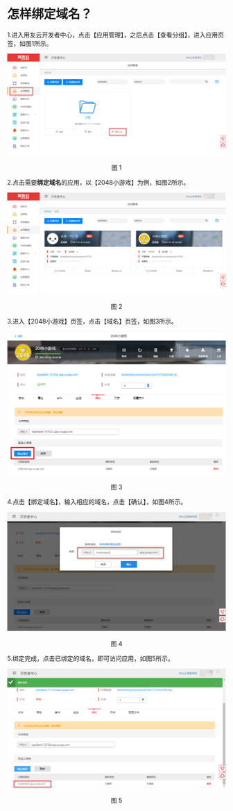 # 怎样绑定域名？

1.进入用友云开发者中心，点击【应用管理】，之后点击【查看分组】，进入应用页签，如图1所示。

<div align=center>

<img src="/articles/cloud/4-/images/how_to_add_environment_variables_1.png"/>

</div>

<p align="center">图 1</p>

2.点击需要**绑定域名**的应用，以【2048小游戏】为例，如图2所示。

<div align=center>

<img src="/articles/cloud/4-/images/how_to_add_environment_variables_2.png"/>

</div>

<p align="center">图 2</p>

3.进入【2048小游戏】页签，点击【域名】页签，如图3所示。

<div align=center>

<img src="/articles/cloud/4-/images/how_to_bind_domains_3.png"/>

</div>

<p align="center">图 3</p>

4.点击【绑定域名】，输入相应的域名，点击【确认】，如图4所示。

<div align=center>

<img src="/articles/cloud/4-/images/how_to_bind_domains_4.png"/>

</div>

<p align="center">图 4</p>

5.绑定完成，点击已绑定的域名，即可访问应用，如图5所示。

<div align=center>

<img src="/articles/cloud/4-/images/how_to_bind_domains_5.png"/>

</div>

<p align="center">图 5</p>
